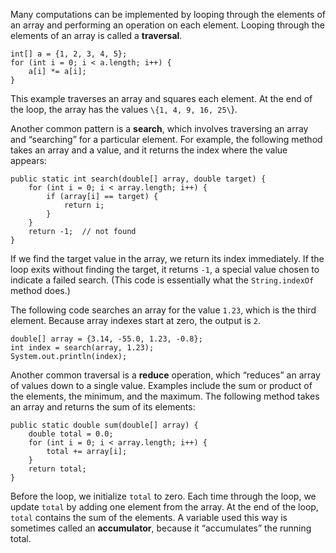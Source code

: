 Many computations can be implemented by looping through the elements of an array and performing an operation on each element.
Looping through the elements of an array is called a **traversal**.

```code
int[] a = {1, 2, 3, 4, 5};
for (int i = 0; i < a.length; i++) {
    a[i] *= a[i];
}
```

This example traverses an array and squares each element.
At the end of the loop, the array has the values `\{1, 4, 9, 16, 25\`}.



Another common pattern is a **search**, which involves traversing an array and “searching” for a particular element.
For example, the following method takes an array and a value, and it returns the index where the value appears:

```code
public static int search(double[] array, double target) {
    for (int i = 0; i < array.length; i++) {
        if (array[i] == target) {
            return i;
        }
    }
    return -1;  // not found
}
```

If we find the target value in the array, we return its index immediately.
If the loop exits without finding the target, it returns `-1`, a special value chosen to indicate a failed search.
(This code is essentially what the `String.indexOf` method does.)

The following code searches an array for the value `1.23`, which is the third element.
Because array indexes start at zero, the output is `2`.

```code
double[] array = {3.14, -55.0, 1.23, -0.8};
int index = search(array, 1.23);
System.out.println(index);
```



Another common traversal is a **reduce** operation, which “reduces” an array of values down to a single value.
Examples include the sum or product of the elements, the minimum, and the maximum.
The following method takes an array and returns the sum of its elements:

```code
public static double sum(double[] array) {
    double total = 0.0;
    for (int i = 0; i < array.length; i++) {
        total += array[i];
    }
    return total;
}
```


Before the loop, we initialize `total` to zero.
Each time through the loop, we update `total` by adding one element from the array.
At the end of the loop, `total` contains the sum of the elements.
A variable used this way is sometimes called an **accumulator**, because it “accumulates” the running total.